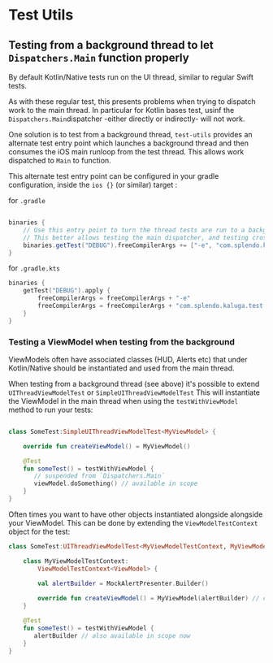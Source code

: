 # Test Utils

## Testing from a background thread to let `Dispatchers.Main` function properly

By default Kotlin/Native tests run on the UI thread, similar to regular Swift tests.

As with these regular test, this presents problems when trying to dispatch work to the main thread.
In particular for Kotlin bases test, usinf the `Dispatchers.Main`dispatcher -either directly or indirectly- will not work.

One solution is to test from a background thread, `test-utils` provides an alternate test entry point which launches a background thread and then consumes the iOS main runloop from the test thread. This allows work dispatched to `Main` to function.

This alternate test entry point can be configured in your gradle configuration, inside the `ios {}` (or similar) target :

for `.gradle`
```groovy

binaries {
    // Use this entry point to turn the thread tests are run to a background thread instead of the main thread
    // This better allows testing the main dispatcher, and testing cross thread access
    binaries.getTest("DEBUG").freeCompilerArgs += ["-e", "com.splendo.kaluga.test.mainBackground"]
}
```
for `.gradle.kts`

```kotlin
binaries {
    getTest("DEBUG").apply {
        freeCompilerArgs = freeCompilerArgs + "-e"
        freeCompilerArgs = freeCompilerArgs + "com.splendo.kaluga.test.mainBackground"
    }
}
```

### Testing a ViewModel when testing from the background

ViewModels often have associated classes (HUD, Alerts etc) that under Kotlin/Native should be instantiated and used from the main thread.

When testing from a background thread (see above) it's possible to extend `UIThreadViewModelTest` or `SimpleUIThreadViewModelTest`
This will instantiate the ViewModel in the main thread when using the `testWithViewModel` method to run your tests:

```kotlin

class SomeTest:SimpleUIThreadViewModelTest<MyViewModel> {

    override fun createViewModel() = MyViewModel()

    @Test
    fun someTest() = testWithViewModel {
       // suspended from `Dispatchers.Main`
       viewModel.doSomething() // available in scope
    } 
}
```

Often times you want to have other objects instantiated alongside alongside your ViewModel. This can be done by extending the `ViewModelTestContext` object for the test:

```kotlin
class SomeTest:UIThreadViewModelTest<MyViewModelTestContext, MyViewModel> {

    class MyViewModelTestContext:
        ViewModelTestContext<ViewModel> {

        val alertBuilder = MockAlertPresenter.Builder()
        
        override fun createViewModel() = MyViewModel(alertBuilder) // can be passes to viewmodel
    }

    @Test
    fun someTest() = testWithViewModel {
       alertBuilder // also available in scope now
    } 
}
```